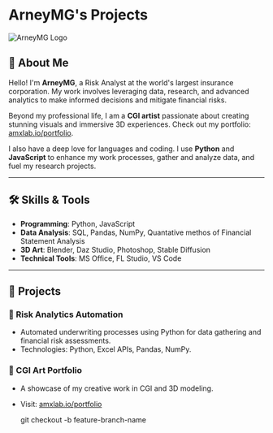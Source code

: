 # ArneyMG's Projects

![ArneyMG Logo](https://via.placeholder.com/150) <!-- Replace with your logo or image link -->

## 📄 About Me

Hello! I'm **ArneyMG**, a Risk Analyst at the world's largest insurance corporation. My work involves leveraging data, research, and advanced analytics to make informed decisions and mitigate financial risks.

Beyond my professional life, I am a **CGI artist** passionate about creating stunning visuals and immersive 3D experiences. Check out my portfolio: [amxlab.io/portfolio](https://amxlab.io/portfolio).

I also have a deep love for languages and coding. I use **Python** and **JavaScript** to enhance my work processes, gather and analyze data, and fuel my research projects.

---

## 🛠️ Skills & Tools

- **Programming**: Python, JavaScript
- **Data Analysis**: SQL, Pandas, NumPy, Quantative methos of Financial Statement Analysis
- **3D Art**: Blender, Daz Studio, Photoshop, Stable Diffusion
- **Technical Tools**: MS Office, FL Studio, VS Code

---

## 🚀 Projects

### 🔹 Risk Analytics Automation
- Automated underwriting processes using Python for data gathering and financial risk assessments.
- Technologies: Python, Excel APIs, Pandas, NumPy.

### 🔹 CGI Art Portfolio
- A showcase of my creative work in CGI and 3D modeling.
- Visit: [amxlab.io/portfolio](https://amxlab.io/portfolio)

   git checkout -b feature-branch-name
